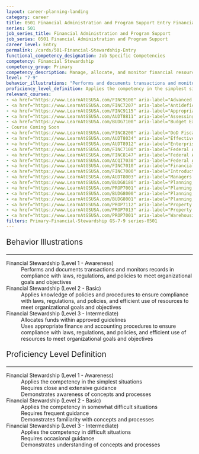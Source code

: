 ```yaml
---
layout: career-planning-landing
category: career
title: 0501 Financial Administration and Program Support Entry Financial Stewardship
series: 501
job_series_title: Financial Administration and Program Support
job_series: 0501 Financial Administration and Program Support
career_level: Entry
permalink: /cards/501-Financial-Stewardship-Entry
functional_competency_designation: Job Specific Competencies
competency: Financial Stewardship
competency_group: Primary
competency_description: Manage, allocate, and monitor financial resources in compliance with laws, regulations, and policies, with sufficient transparency and appropriate internal controls to ensure these resources are efficiently applied to meet organizational goals and objectives, while considering the Federal Government's fiduciary duty to the Nation.
level: "7-9"
behavior_illustrations: "Performs and documents transactions and monitors records in compliance with laws, regulations, and policies to meet organizational goals and objectives ? Applies knowledge of policies and procedures to ensure compliance with laws, regulations, and policies, and efficient use of resources to meet organizational goals and objectives ? Allocates funds within approved guidelines ? Uses appropriate finance and accounting procedures to ensure compliance with laws, regulations, and policies, and efficient use of resources to meet organizational goals and objectives"
proficiency_level_definition: Applies the competency in the simplest situations ? Requires close and extensive guidance ? Demonstrates awareness of concepts and processes ? Applies the competency in somewhat difficult situations ? Requires frequent guidance ? Demonstrates familiarity with concepts and processes ? Applies the competency in difficult situations ? Requires occasional guidance ? Demonstrates understanding of concepts and processes
relevant_courses: 
- <a href="https://www.LearnAtGSUSA.com/FINC9100" aria-label="Advanced Appropriations Law (FINC9100) - https://www.LearnAtGSUSA.com/FINC9100">Advanced Appropriations Law (FINC9100)</a>, GSU
- <a href="https://www.LearnAtGSUSA.com/FINC7207" aria-label="Antideficiency Act (FINC7207) - https://www.LearnAtGSUSA.com/FINC7207">Antideficiency Act (FINC7207)</a>, GSU
- <a href="https://www.LearnAtGSUSA.com/FINC9115" aria-label="Appropriations Law for Reimbursements, Revolving Funds and User Fees (FINC9115) - https://www.LearnAtGSUSA.com/FINC9115">Appropriations Law for Reimbursements, Revolving Funds and User Fees (FINC9115)</a>, GSU
- <a href="https://www.LearnAtGSUSA.com/AUDT8811" aria-label="Assessing Financial Related Activities and Controls (AUDT8811) - https://www.LearnAtGSUSA.com/AUDT8811">Assessing Financial Related Activities and Controls (AUDT8811)</a>, GSU
- <a href="https://www.LearnAtGSUSA.com/BUDG7100" aria-label="Budget Execution (BUDG7100) - https://www.LearnAtGSUSA.com/BUDG7100">Budget Execution (BUDG7100)</a>, GSU
- Course Coming Soon
- <a href="https://www.LearnAtGSUSA.com/FINC8200" aria-label="DoD Fiscal Law Principles (FINC8200) - https://www.LearnAtGSUSA.com/FINC8200">DoD Fiscal Law Principles (FINC8200)</a>, GSU
- <a href="https://www.LearnAtGSUSA.com/AUDT8034" aria-label="Effective Audit Resolution, Follow-up and Implementation (AUDT8034) - https://www.LearnAtGSUSA.com/AUDT8034">Effective Audit Resolution, Follow-up and Implementation (AUDT8034)</a>, GSU
- <a href="https://www.LearnAtGSUSA.com/AUDT8912" aria-label="Enterprise Risk Management&#58; Executive Seminar (AUDT8912) - https://www.LearnAtGSUSA.com/AUDT8912">Enterprise Risk Management&#58; Executive Seminar (AUDT8912)</a>, GSU
- <a href="https://www.LearnAtGSUSA.com/FINC7100" aria-label="Federal Appropriations Law (FINC7100) - https://www.LearnAtGSUSA.com/FINC7100">Federal Appropriations Law (FINC7100)</a>, GSU
- <a href="https://www.LearnAtGSUSA.com/FINC8147" aria-label="Federal Appropriations Law Refresher and Update (FINC8147) - https://www.LearnAtGSUSA.com/FINC8147">Federal Appropriations Law Refresher and Update (FINC8147)</a>, GSU
- <a href="https://www.LearnAtGSUSA.com/ACQI7030" aria-label="Federal Appropriations Law for Acquisition Professionals (ACQI7030) - https://www.LearnAtGSUSA.com/ACQI7030">Federal Appropriations Law for Acquisition Professionals (ACQI7030)</a>, GSU
- <a href="https://www.LearnAtGSUSA.com/FINC7010" aria-label="Financial Management Bootcamp for New Federal Managers (FINC7010) - https://www.LearnAtGSUSA.com/FINC7010">Financial Management Bootcamp for New Federal Managers (FINC7010)</a>, GSU
- <a href="https://www.LearnAtGSUSA.com/FINC7000" aria-label="Introduction to Financial Management (FINC7000) - https://www.LearnAtGSUSA.com/FINC7000">Introduction to Financial Management (FINC7000)</a>, GSU
- <a href="https://www.LearnAtGSUSA.com/AUDT8003" aria-label="Managers and Auditors Roles in Assessing Internal Controls (AUDT8003) - https://www.LearnAtGSUSA.com/AUDT8003">Managers and Auditors Roles in Assessing Internal Controls (AUDT8003)</a>, GSU
- <a href="https://www.LearnAtGSUSA.com/BUDG8180" aria-label="Planning, Budgeting and Performance Measurement (BUDG8180) - https://www.LearnAtGSUSA.com/BUDG8180">Planning, Budgeting and Performance Measurement (BUDG8180)</a>, GSU
- <a href="https://www.LearnAtGSUSA.com/PROP7001" aria-label="Planning, Managing and Controlling a Personal Property Inventory (PROP7013) - https://www.LearnAtGSUSA.com/PROP7001">Planning, Managing and Controlling a Personal Property Inventory (PROP7013)</a>, GSU
- <a href="https://www.LearnAtGSUSA.com/BUDG8000" aria-label="Planning, Programming, Budgeting and Execution (PPBE) (BUDG8000) - https://www.LearnAtGSUSA.com/BUDG8000">Planning, Programming, Budgeting and Execution (PPBE) (BUDG8000)</a>, GSU
- <a href="https://www.LearnAtGSUSA.com/BUDG8001" aria-label="Planning, Programming, Budgeting and Execution (PPBE), Army (BUDG8001) - https://www.LearnAtGSUSA.com/BUDG8001">Planning, Programming, Budgeting and Execution (PPBE), Army (BUDG8001)</a>, GSU
- <a href="https://www.LearnAtGSUSA.com/PROP7112" aria-label="Property Accountability&#58; The Life Cycle (PROP7112) - https://www.LearnAtGSUSA.com/PROP7112">Property Accountability&#58; The Life Cycle (PROP7112)</a>, GSU
- <a href="https://www.LearnAtGSUSA.com/PROP7013" aria-label="Property Management for Custodial Officers (PROP7103) - https://www.LearnAtGSUSA.com/PROP7013">Property Management for Custodial Officers (PROP7103)</a>, GSU
- <a href="https://www.LearnAtGSUSA.com/PROP7001" aria-label="Warehousing, Operations and Disposal (PROP7001) - https://www.LearnAtGSUSA.com/PROP7001">Warehousing, Operations and Disposal (PROP7001)</a>, GSU
filters: Primary-Financial-Stewardship GS-7-9 series-0501
---
```


<div class="desktop:grid-col-6 margin-y-3">
  <div class="border-top-2 bg-white padding-3 shadow-5 height-full members-hover border-1px button-border border-top-blue radius-lg">
    <p style="font-size:21px" class="text-bold label-color">Behavior Illustrations</p>
    <hr style="border-color: #4F9E99 !important;"/>
    <dl class="text-base card-content-color"><dt>Financial Stewardship (Level 1 - Awareness)</dt><dd>Performs and documents transactions and monitors records in compliance with laws, regulations, and policies to meet organizational goals and objectives</dd><dt>Financial Stewardship (Level 2 - Basic)</dt><dd>Applies knowledge of policies and procedures to ensure compliance with laws, regulations, and policies, and efficient use of resources to meet organizational goals and objectives</dd><dt>Financial Stewardship (Level 3 - Intermediate)</dt><dd>Allocates funds within approved guidelines </dd><dd> Uses appropriate finance and accounting procedures to ensure compliance with laws, regulations, and policies, and efficient use of resources to meet organizational goals and objectives</dd></dl>
  </div>
</div>
<div class="desktop:grid-col-6 margin-y-3">
  <div class="border-top-2 bg-white padding-3 shadow-5 height-full members-hover border-1px button-border border-top-blue radius-lg">
    <p style="font-size:21px" class="text-bold label-color">Proficiency Level Definition</p>
     <hr style="border-color: #4F9E99 !important;"/>
    <dl class="text-base card-content-color"><dt>Financial Stewardship (Level 1 - Awareness)</dt><dd>Applies the competency in the simplest situations </dd><dd> Requires close and extensive guidance </dd><dd> Demonstrates awareness of concepts and processes</dd><dt>Financial Stewardship (Level 2 - Basic)</dt><dd>Applies the competency in somewhat difficult situations </dd><dd> Requires frequent guidance </dd><dd> Demonstrates familiarity with concepts and processes</dd><dt>Financial Stewardship (Level 3 - Intermediate)</dt><dd>Applies the competency in difficult situations </dd><dd> Requires occasional guidance </dd><dd> Demonstrates understanding of concepts and processes</dd></dl>
  </div>
</div>